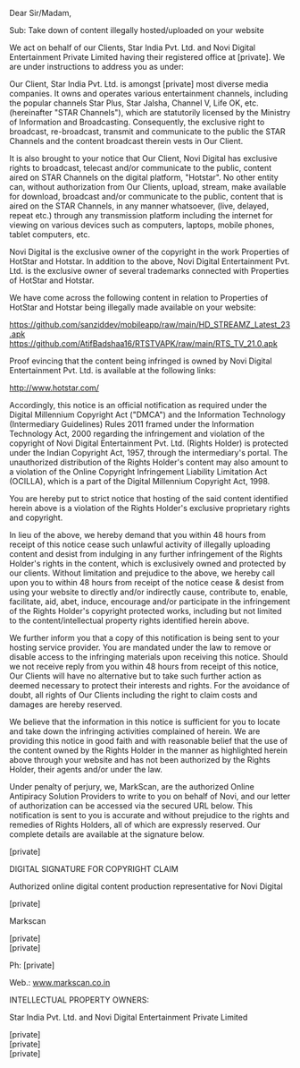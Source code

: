 Dear Sir/Madam,

Sub: Take down of content illegally hosted/uploaded on your website

We act on behalf of our Clients, Star India Pvt. Ltd. and Novi Digital Entertainment Private Limited having their registered office at [private]. We are under instructions to address you as under:

Our Client, Star India Pvt. Ltd. is amongst [private] most diverse media companies. It owns and operates various entertainment channels, including the popular channels Star Plus, Star Jalsha, Channel V, Life OK, etc. (hereinafter "STAR Channels"), which are statutorily licensed by the Ministry of Information and Broadcasting. Consequently, the exclusive right to broadcast, re-broadcast, transmit and communicate to the public the STAR Channels and the content broadcast therein vests in Our Client.

It is also brought to your notice that Our Client, Novi Digital has exclusive rights to broadcast, telecast and/or communicate to the public, content aired on STAR Channels on the digital platform, "Hotstar". No other entity can, without authorization from Our Clients, upload, stream, make available for download, broadcast and/or communicate to the public, content that is aired on the STAR Channels, in any manner whatsoever, (live, delayed, repeat etc.) through any transmission platform including the internet for viewing on various devices such as computers, laptops, mobile phones, tablet computers, etc.

Novi Digital is the exclusive owner of the copyright in the work Properties of HotStar and Hotstar. In addition to the above, Novi Digital Entertainment Pvt. Ltd. is the exclusive owner of several trademarks connected with Properties of HotStar and Hotstar.

We have come across the following content in relation to Properties of HotStar and Hotstar being illegally made available on your website:


https://github.com/sanziddev/mobileapp/raw/main/HD_STREAMZ_Latest_23.apk  
https://github.com/AtifBadshaa16/RTSTVAPK/raw/main/RTS_TV_21.0.apk


Proof evincing that the content being infringed is owned by Novi Digital Entertainment Pvt. Ltd. is available at the following links:

http://www.hotstar.com/

Accordingly, this notice is an official notification as required under the Digital Millennium Copyright Act ("DMCA") and the Information Technology (Intermediary Guidelines) Rules 2011 framed under the Information Technology Act, 2000 regarding the infringement and violation of the copyright of Novi Digital Entertainment Pvt. Ltd. (Rights Holder) is protected under the Indian Copyright Act, 1957, through the intermediary's portal. The unauthorized distribution of the Rights Holder's content may also amount to a violation of the Online Copyright Infringement Liability Limitation Act (OCILLA), which is a part of the Digital Millennium Copyright Act, 1998.

You are hereby put to strict notice that hosting of the said content identified herein above is a violation of the Rights Holder's exclusive proprietary rights and copyright.

In lieu of the above, we hereby demand that you within 48 hours from receipt of this notice cease such unlawful activity of illegally uploading content and desist from indulging in any further infringement of the Rights Holder's rights in the content, which is exclusively owned and protected by our clients. Without limitation and prejudice to the above, we hereby call upon you to within 48 hours from receipt of the notice cease & desist from using your website to directly and/or indirectly cause, contribute to, enable, facilitate, aid, abet, induce, encourage and/or participate in the infringement of the Rights Holder's copyright protected works, including but not limited to the content/intellectual property rights identified herein above.

We further inform you that a copy of this notification is being sent to your hosting service provider. You are mandated under the law to remove or disable access to the infringing materials upon receiving this notice. Should we not receive reply from you within 48 hours from receipt of this notice, Our Clients will have no alternative but to take such further action as deemed necessary to protect their interests and rights. For the avoidance of doubt, all rights of Our Clients including the right to claim costs and damages are hereby reserved.

We believe that the information in this notice is sufficient for you to locate and take down the infringing activities complained of herein. We are providing this notice in good faith and with reasonable belief that the use of the content owned by the Rights Holder in the manner as highlighted herein above through your website and has not been authorized by the Rights Holder, their agents and/or under the law.

Under penalty of perjury, we, MarkScan, are the authorized Online Antipiracy Solution Providers to write to you on behalf of Novi, and our letter of authorization can be accessed via the secured URL below. This notification is sent to you is accurate and without prejudice to the rights and remedies of Rights Holders, all of which are expressly reserved. Our complete details are available at the signature below.

[private]

DIGITAL SIGNATURE FOR COPYRIGHT CLAIM

Authorized online digital content production representative for Novi Digital

[private]

Markscan

[private]  
[private]  

Ph: [private]  

Web.: www.markscan.co.in

INTELLECTUAL PROPERTY OWNERS:

Star India Pvt. Ltd. and Novi Digital Entertainment Private Limited

[private]  
[private]  
[private]  
